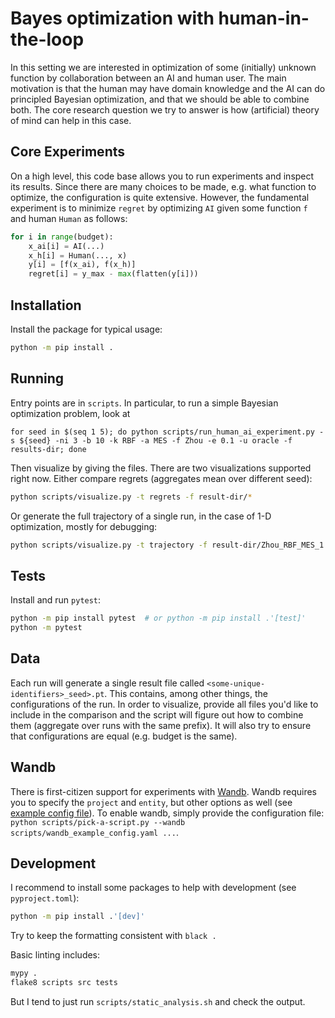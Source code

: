# Bayes optimization with human-in-the-loop

In this setting we are interested in optimization of some (initially) unknown function by collaboration between an AI and human user.
The main motivation is that the human may have domain knowledge and the AI can do principled Bayesian optimization, and that we should be able to combine both.
The core research question we try to answer is how (artificial) theory of mind can help in this case.

## Core Experiments

On a high level, this code base allows you to run experiments and inspect its results.
Since there are many choices to be made, e.g. what function to optimize, the configuration is quite extensive.
However, the fundamental experiment is to minimize `regret` by optimizing `AI` given some function `f` and human `Human` as follows:

```python
for i in range(budget):
    x_ai[i] = AI(...)
    x_h[i] = Human(..., x)
    y[i] = [f(x_ai), f(x_h)]
    regret[i] = y_max - max(flatten(y[i]))
```

## Installation

Install the package for typical usage:

```sh
python -m pip install .
```

## Running

Entry points are in `scripts`.
In particular, to run a simple Bayesian optimization problem, look at

```shell
for seed in $(seq 1 5); do python scripts/run_human_ai_experiment.py -s ${seed} -ni 3 -b 10 -k RBF -a MES -f Zhou -e 0.1 -u oracle -f results-dir; done
```

Then visualize by giving the files. There are two visualizations supported right now.
Either compare regrets (aggregates mean over different seed):

```sh
python scripts/visualize.py -t regrets -f result-dir/*
```

Or generate the full trajectory of a single run, in the case of 1-D optimization, mostly for debugging:

```sh
python scripts/visualize.py -t trajectory -f result-dir/Zhou_RBF_MES_1.pt
```

## Tests

Install and run `pytest`:

```sh
python -m pip install pytest  # or python -m pip install .'[test]'
python -m pytest
```

## Data

Each run will generate a single result file called `<some-unique-identifiers>_seed>.pt`.
This contains, among other things, the configurations of the run.
In order to visualize, provide all files you'd like to include in the comparison and the script will figure out how to combine them (aggregate over runs with the same prefix).
It will also try to ensure that configurations are equal (e.g. budget is the same).

## Wandb

There is first-citizen support for experiments with [Wandb](https://www.wandb.ai).
Wandb requires you to specify the `project` and `entity`, but other options as well (see [example config file](scripts/wandb_example_config.yaml)).
To enable wandb, simply provide the configuration file: `python scripts/pick-a-script.py --wandb scripts/wandb_example_config.yaml ...`.

## Development

I recommend to install some packages to help with development (see `pyproject.toml`):

```sh
python -m pip install .'[dev]'
```

Try to keep the formatting consistent with `black .`

Basic linting includes:

```sh
mypy .
flake8 scripts src tests
```

But I tend to just run `scripts/static_analysis.sh` and check the output.
